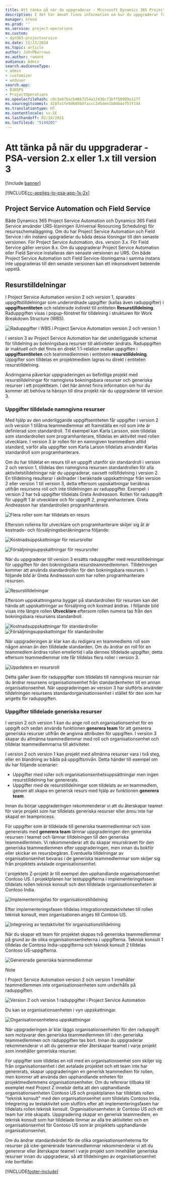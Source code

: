 ```yaml
---
title: Att tänka på när du uppgraderar - Microsoft Dynamics 365 Project Service Automation version 2.x eller 1.x till version 3
description: I det här ämnet finns information om hur du uppgraderar från Project Service Automation version 2.x eller 1.x till version 3.
manager: kfend
ms.prod: ''
ms.service: project-operations
ms.custom:
- dyn365-projectservice
ms.date: 11/13/2018
ms.topic: article
author: JohnPBurrows
ms.author: rumant
audience: Admin
search.audienceType:
- admin
- customizer
- enduser
search.app:
- D365PS
- ProjectOperations
ms.openlocfilehash: c0c1e07bacb4867254a12436cf3bff58989e117f
ms.sourcegitcommit: 418fa1fe9d605b8faccc2d5dee1b04b4e753f194
ms.translationtype: HT
ms.contentlocale: sv-SE
ms.lasthandoff: 02/10/2021
ms.locfileid: "5144205"
---
```

# <a name="upgrade-considerations---psa-version-2x-or-1x-to-version-3"></a>Att tänka på när du uppgraderar - PSA-version 2.x eller 1.x till version 3

[!include [banner](../includes/psa-now-project-operations.md)]

[!INCLUDE[cc-applies-to-psa-app-1x-2x](../includes/cc-applies-to-psa-app-1x-2x.md)]

## <a name="project-service-automation-and-field-service"></a>Project Service Automation och Field Service
Både Dynamics 365 Project Service Automation och Dynamics 365 Field Service använder URS-lösningen (Universal Resourcing Scheduling) för resursschemaläggning. Om du har Project Service Automation och Field Service i din instans uppgraderar du båda dessa lösningar till den senaste versionen. För Project Service Automation, dvs. version 3.x. För Field Service gäller version 8.x. Om du uppgraderar Project Service Automation eller Field Service installeras den senaste versionen av URS. Om både Project Service Automation och Field Service-lösningarna i samma instans inte uppgraderas till den senaste versionen kan ett inkonsekvent beteende uppstå.

## <a name="resource-assignments"></a>Resurstilldelningar
I Project Service Automation version 2 och version 1, sparades uppgiftstilldelningar som underordnade uppgifter (kallas även raduppgifter) i **uppgiftsentiteten** och relaterade indirekt till entiteten **Resurstilldelning**. Raduppgiften visas i popup-fönstret för tilldelning i strukturen för Work Breakdown Structure (WBS).

![Raduppgifter i WBS i Project Service Automation version 2 och version 1](media/upgrade-line-task-01.png)

I version 3 av Project Service Automation har det underliggande schemat för tilldelning av bokningsbara resurser till aktiviteter ändrats. Raduppgiften är inaktuell och det finns en direkt 1:1-relation mellan uppgiften i **uppgiftsentiteten** och teammedlemmen i entiteten **resurstilldelning**. Uppgifter som tilldelas en projektmedlem lagras nu direkt i entiteten resurstilldelning.  

Ändringarna påverkar uppgraderingen av befintliga projekt med resurstilldelningar för namngivna bokningsbara resurser och generiska resurser i ett projektteam. I det här ämnet finns information om hur du kommer att behöva ta hänsyn till dina projekt när du uppgraderar till version 3. 

### <a name="tasks-assigned-to-named-resources"></a>Uppgifter tilldelade namngivna resurser
Med hjälp av den underliggande uppgiftsentiteten får uppgifter i version 2 och version 1 tillåtna teammedlemmar att framställa en roll som inte är definierad som standardroll. Till exempel kan Karla Larsson, som tilldelas som standardrollen som programhanterare, tilldelas en aktivitet med rollen utvecklare. I version 3 är rollen för en namngiven teammedlem alltid standard, varför alla uppgifter som Karla Larson tilldelats använder Karlas standardroll som programhanterare.

Om du har tilldelat en resurs till en uppgift utanför sin standardroll i version 2 och version 1, tilldelas den namngivna resursen standardrollen för alla aktivitetstilldelningar när du uppgraderar, oavsett rolltilldelning i version 2. En tilldelning resulterar i skillnader i beräknade uppskattningar från version 2 eller version 1 till version 3, detta eftersom uppskattningar beräknas utifrån resursens roll och inte tilldelningen av raduppgifter. Exempel: i version 2 har två uppgifter tilldelats Greta Andreasson. Rollen för raduppgift för uppgift 1 är utvecklare och för uppgift 2, programhanterare. Greta Andreasson har standardrollen programhanterare.

![Flera roller som har tilldelats en resurs](media/upgrade-multiple-roles-02.png)

Eftersom rollerna för utvecklare och programhanterare skiljer sig åt är kostnads- och försäljningsberäkningarna följande:

![Kostnadsuppskattningar för resursroller](media/upggrade-cost-estimates-03.png)

![Försäljningsuppskattningar för resursroller](media/upgrade-sales-estimates-04.png)

När du uppgraderar till version 3 ersätts raduppgifter med resurstilldelningar för uppgiften för den bokningsbara resursteammedlemmen. Tilldelningen kommer att använda standardrollen för den bokningsbara resursen. I följande bild är Greta Andreasson som har rollen programhanterare resursen.

![Resurstilldelningar](media/resource-assignment-v2-05.png)

Eftersom uppskattningarna bygger på standardrollen för resursen kan det hända att uppskattningar av försäljning och kostnad ändras. I följande bild visas inte längre rollen **Utvecklare** eftersom rollen numera tas från den bokningsbara resursens standardroll.

![Kostnadsuppskattningar för standardroller](media/resource-assignment-cost-estimate-06.png)
![Försäljningsuppskattningar för standardroller](media/resource-assignment-sales-estimate-07.png)

När uppgraderingen är klar kan du redigera en teammedlems roll som någon annan än den tilldelade standarden. Om du ändrar en roll för en teammedlem ändras rollen emellertid i alla dennes tilldelade uppgifter, detta eftersom teammedlemmar inte får tilldelas flera roller i version 3.

![Uppdatera en resursroll](media/resource-role-assignment-08.png)

Detta gäller även för raduppgifter som tilldelats till namngivna resurser när du ändrar resursens organisationsenhet från standardenheten till en annan organisationsenhet. När uppgraderingen av version 3 har slutförts använder tilldelningen resursens standardorganisationsenhet i stället för den som har angetts för raduppgiften.

### <a name="tasks-assigned-to-generic-resources"></a>Uppgifter tilldelade generiska resurser
I version 2 och version 1 kan du ange roll och organisationsenhet för en uppgift och sedan använda funktionen **generera team** för att generera generiska resurser utifrån de angivna attributen för uppgiften. I version 3 skapar du allmänna teammedlemmar med roll och organisationsenhet och tilldelar teammedlemmarna till aktiviteter.

I version 2 och version 1 kan projekt med allmänna resurser vara i två steg, eller en blandning av båda på uppgiftsnivån. Detta händer till exempel om du har följande scenarier:

- Uppgifter med roller och organisationsenhetsuppsättningar men ingen resurstilldelning har genererats.
- Uppgifter med de resurstilldelningar som tilldelats av en teammedlem, genom att skapa en generisk resurs med hjälp av funktionen **generera team**.

Innan du börjar uppgraderingen rekommenderar vi att du återskapar teamet för varje projekt som har tilldelats generiska resurser eller ännu inte har skapat en teamprocess.

För uppgifter som är tilldelade till generiska teammedlemmar och som genererats med **generera team** lämnar uppgraderingen den generiska resursen i teamet och lämnar tilldelningen till den generiska teammedlemmen. Vi rekommenderar att du skapar resurskravet för den generiska teammedlemmen efter uppgraderingen, men innan du bokför eller skickar en resursbegäran. Eventuella tilldelningar av organisationsenhet bevaras i de generiska teammedlemmar som skiljer sig från projektets avtalade organisationsenhet.

I projektets Z-projekt är till exempel den upphandlande organisationsenhet Contoso US. I projektplanen har testuppgifterna i implementeringsfasen tilldelats rollen teknisk konsult och den tilldelade organisationsenheten är Contoso India.

![Implementeringsfas för organisationstilldelning](media/org-unit-assignment-09.png)

Efter implementeringsfasen tilldelas integrationstestaktiviteten till rollen teknisk konsult, men organisationen anges till Contoso US.  

![Integrering av testaktivitet för organisationstilldelning](media/org-unit-generate-team-10.png)

När du skapar ett team för projektet skapas två generiska teammedlemmar på grund av de olika organisationsenheterna i uppgifterna. Teknisk konsult 1 tilldelas de Contoso India-uppgifterna och teknisk konsult 2 tilldelas Contoso US-uppgifterna.  

![Genererade generiska teammedlemmar](media/org-unit-assignments-multiple-resources-11.png)

> [!NOTE]
> I Project Service Automation version 2 och version 1 innehåller teammedlemmen inte organisationsenheten som underhålls på raduppgiften.

![Version 2 och version 1 raduppgifter i Project Service Automation](media/line-tasks-12.png)

Du kan se organisationsenheten i vyn uppskattningar. 

![Organisationsenhetens uppskattningar](media/org-unit-estimates-view-13.png)
 
När uppgraderingen är klar läggs organisationsenheten för den raduppgift som motsvarar den generiska teammedlemmen till i den generiska teammedlemmen och raduppgiften tas bort. Innan du uppgraderar rekommenderar vi att du genererar eller återskapar teamet i varje projekt som innehåller generiska resurser.

För uppgifter som tilldelas en roll med en organisationsenhet som skiljer sig från organisationsenhet i det avtalade projektet och ett team inte har genererats, skapar uppgraderingen en generisk teammedlem för rollen, men kommer att använda den upphandlande enheten för projektmedlemmens organisationsenheter. Om du refererar tillbaka till exemplet med Project Z innebär detta att den upphandlande organisationsenheten Contoso US och projektplanen har tilldelats rollen "teknisk konsult" med den organisationsenhet som tilldelats Contoso India. Integrering av testaktivitet som slutförs efter att implementeringsfasen har tilldelats rollen teknisk konsult. Organisationsenheten är Contoso US och ett team har inte skapats. Uppgradering skapar en generisk teammedlem, en teknisk konsult som har tilldelade timmar av alla tre aktiviteter och en organisationsenhet för Contoso US som är projektets upphandlande organisationsenhet.   
 
Om du ändrar standardvärdet för de olika organisationsenheterna för resurser på icke-genererade teammedlemmar rekommenderar vi att du genererar eller återskapar teamet i varje projekt som innehåller generiska resurser innan du uppgraderar, så att tilldelningen av organisationsenhet inte bortfaller.



[!INCLUDE[footer-include](../includes/footer-banner.md)]